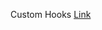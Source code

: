 Custom Hooks [Link](https://users.metropolia.fi/~aarojy/root/Web-sovelluskehitys_TX00EY23-3007/React/Custom-hooks/)

